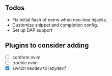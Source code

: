 ## Todos
- Fix initial flash of netrw when neo-tree hijacks.
- Customize snippet and completion config.
- Set up DAP support

## Plugins to consider adding
- [ ] conform.nvim
- [ ] trouble.nvim
- [x] switch neodev to lazydev?

